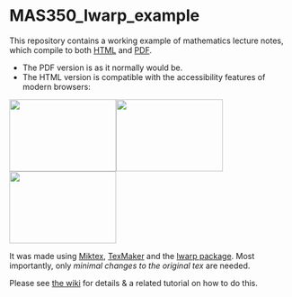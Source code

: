 # MAS350_lwarp_example

This repository contains a working example of mathematics lecture notes, which compile to both [HTML](https://nicfreeman1209.github.io/MAS350_lwarp_example/html/Measure-Spaces-Measure.html) and [PDF](https://raw.githubusercontent.com/nicfreeman1209/MAS350_lwarp_example/master/pdf/MAS350-converted.pdf).
* The PDF version is as it normally would be.
* The HTML version is compatible with the accessibility features of modern browsers: 

<img src="https://raw.githubusercontent.com/nicfreeman1209/MAS350_lwarp_example/master/screenshots/1.png" width="190" height="128" /><img src="https://raw.githubusercontent.com/nicfreeman1209/MAS350_lwarp_example/master/screenshots/2.png" width="190" height="128" />
<img src="https://raw.githubusercontent.com/nicfreeman1209/MAS350_lwarp_example/master/screenshots/3.png" width="190" height="128" />




It was made using [Miktex](https://miktex.org/), [TexMaker](https://www.xm1math.net/texmaker/) and the [lwarp package](http://bdtechconcepts.com/LaTeX-HTML-Converter-lwarp-package.html#autosec-155). Most importantly, only _minimal changes to the original tex_ are needed. 

Please see [the wiki](https://github.com/nicfreeman1209/MAS350_lwarp_example/wiki) for details & a related tutorial on how to do this.
